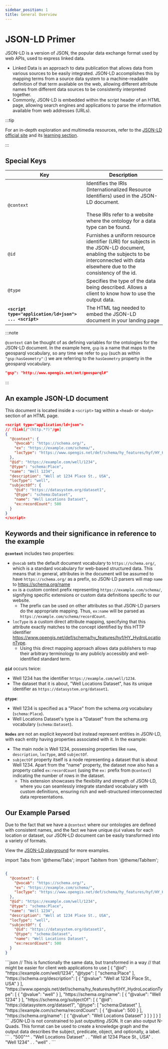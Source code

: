 ```yaml
---
sidebar_position: 1
title: General Overview
---
```


# JSON-LD Primer

JSON-LD is a version of JSON, the popular data exchange format used by web APIs, used to express linked data.

- Linked Data is an approach to data publication that allows data from various sources to be easily integrated. JSON-LD accomplishes this by mapping terms from a source data system to a machine-readable definition of that term available on the web, allowing different attribute names from different data sources to be consistently interpreted together.
- Commonly, JSON-LD is embedded within the script header of an HTML page, allowing search engines and applications to parse the information available from web addresses (URLs).

:::tip

For an in-depth exploration and multimedia resources, refer to the [JSON-LD official site](https://json-ld.org) and its [learning section](https://json-ld.org/learn.html).

:::

## Special Keys

| Key       | Description                                                                                               |
|-----------|-----------------------------------------------------------------------------------------------------------|
| `@context`| Identifies the IRIs (Internationalized Resource Identifiers) used in the JSON-LD document. <br/><br/>  These IRIs refer to a website where the ontology for a data type can be found.                                             |
| `@id`    | Furnishes a uniform resource identifier (URI) for subjects in the JSON-LD document, enabling the subjects to be interconnected with data elsewhere due to the consistency of the id.                                               |
| `@type`  | Specifies the type of the data being described. Allows a client to know how to use the output data. |
| **`<script type="application/ld+json"> ... <script>`** | The HTML tag needed to embed the JSON-LD document in your landing page |

:::note

`@context` can be thought of as defining variables for the ontologies for the JSON-LD document. In the example here, `gsp` is a name that maps to the geosparql vocabulary, so any time we refer to `gsp` (such as within `"gsp:hasGeometry":`) we are referring to the `hasGeometry` property in the geosparql vocabulary. 

```json
"gsp": "http://www.opengis.net/ont/geosparql#"
```

:::


## An example JSON-LD document

This document is located inside a `<script>` tag within a `<head>` or `<body>` section of an HTML page.

```json
<script type="application/ld+json">
// !link[/"(http.*?)"/gm]
{
  "@context": {
    "@vocab": "https://schema.org/",
    "ex": "https://example.com/schema/",
    "locType": "https://www.opengis.net/def/schema/hy_features/hyf/HY_HydroLocationType"
  },
  "@id": "https://example.com/well/1234",
  "@type": "schema:Place",
  "name": "Well 1234",
  "description": "Well at 1234 Place St., USA",
  "locType": "well",
  "subjectOf": {
    "@id": "https://datasystem.org/dataset1",
    "@type": "schema:Dataset",
    "name": "Well Locations Dataset",
    "ex:recordCount": 500
  }
}
</script>
```

## Keywords and their significance in reference to the example

**`@context`** includes two properties:

- `@vocab` sets the default document vocabulary to `https://schema.org/`, which is a standard vocabulary for web-based structured data. This means that in general, attributes in the document will be assumed to have `https://schema.org/` as a prefix, so JSON-LD parsers will map `name` to https://schema.org/name
- `ex` is a custom context prefix representing `https://example.com/schema/`, signifying specific extensions or custom data definitions specific to our website. 
  - The prefix can be used on other attributes so that JSON-LD parsers do the appropriate mapping. Thus, `ex:name` will be parsed as `https://example.com/schema/recordCount`.
- `locType` is a custom direct attribute mapping, specifying that this attribute exactly matches to the concept identified by this HTTP identifier https://www.opengis.net/def/schema/hy_features/hyf/HY_HydroLocationType. 
  - Using this direct mapping approach allows data publishers to map their arbitrary terminology to any publicly accessibly and well-identified standard term.

**`@id`** occurs twice:

- Well 1234 has the identifier `https://example.com/well/1234`.
- The dataset that it is about, "Well Locations Dataset", has its unique identifier as `https://datasystem.org/dataset1`.

**`@type`**: 

- Well 1234 is specified as a "Place" from the schema.org vocabulary (`schema:Place`).
- Well Locations Dataset's type is a "Dataset" from the schema.org vocabulary (`schema:Dataset`).

**`Nodes`** are not an explicit keyword but instead represent entities in JSON-LD, with each entity having properties associated with it. In the example:

- The main node is Well 1234, possessing properties like `name`, `description`, `locType`, and `subjectOf`.
- `subjectOf` property itself is a node representing a dataset that is about Well 1234. Apart from the "name" property, the dataset now also has a property called `ex:recordCount` (using the `ex:` prefix from `@context`) indicating the number of rows in the dataset. 
  - This extension showcases the flexibility and strength of JSON-LD, where you can seamlessly integrate standard vocabulary with custom definitions, ensuring rich and well-structured interconnected data representations. 


## Our Example Parsed

Due to the fact that we have a `@context` where our ontologies are defined with consistent names, and the fact we have unique `@id` values for each location or dataset, our JSON-LD document can be easily transformed into a variety of formats. 

View the [JSON-LD playground](/docs/reference/data-formats/jsonld/exploration.md) for more examples.

import Tabs from '@theme/Tabs';
import TabItem from '@theme/TabItem';

<Tabs>
  <TabItem value="original" label="Original" default>

```json

{
  "@context": {
    "@vocab": "https://schema.org/",
    "ex": "https://example.com/schema/",
    "locType": "https://www.opengis.net/def/schema/hy_features/hyf/HY_HydroLocationType"
  },
  "@id": "https://example.com/well/1234",
  "@type": "schema:Place",
  "name": "Well 1234",
  "description": "Well at 1234 Place St., USA",
  "locType": "well",
  "subjectOf": {
    "@id": "https://datasystem.org/dataset1",
    "@type": "schema:Dataset",
    "name": "Well Locations Dataset",
    "ex:recordCount": 500
  }
}

```
  </TabItem>
  <TabItem value="expanded" label="Expanded">
    ```json
     // This is functionally the same data, but transformed in a way 
     // that might be easier for client web applications to use 
      [
        {
          "@id": "https://example.com/well/1234",
          "@type": [
            "schema:Place"
          ],
          "https://schema.org/description": [
            {
              "@value": "Well at 1234 Place St., USA"
            }
          ],
          "https://www.opengis.net/def/schema/hy_features/hyf/HY_HydroLocationType": [
            {
              "@value": "well"
            }
          ],
          "https://schema.org/name": [
            {
              "@value": "Well 1234"
            }
          ],
          "https://schema.org/subjectOf": [
            {
              "@id": "https://datasystem.org/dataset1",
              "@type": [
                "schema:Dataset"
              ],
              "https://example.com/schema/recordCount": [
                {
                  "@value": 500
                }
              ],
              "https://schema.org/name": [
                {
                  "@value": "Well Locations Dataset"
                }
              ]
            }
          ]
        }
      ]
    ```
  </TabItem>
  <TabItem value="quads" label="N-Quads">
   JSON-LD is not constrained to just outputting JSON. It can also output N-Quads. This format can be used to create a knowledge graph and the output data describes the subject, predicate, object, and optionally, a label. 
  ```
<https://datasystem.org/dataset1> <http://www.w3.org/1999/02/22-rdf-syntax-ns#type> <schema:Dataset> .
<https://datasystem.org/dataset1> <https://example.com/schema/recordCount> "500"^^<http://www.w3.org/2001/XMLSchema#integer> .
<https://datasystem.org/dataset1> <https://schema.org/name> "Well Locations Dataset" .
<https://example.com/well/1234> <http://www.w3.org/1999/02/22-rdf-syntax-ns#type> <schema:Place> .
<https://example.com/well/1234> <https://schema.org/description> "Well at 1234 Place St., USA" .
<https://example.com/well/1234> <https://schema.org/name> "Well 1234" .
<https://example.com/well/1234> <https://schema.org/subjectOf> <https://datasystem.org/dataset1> .
<https://example.com/well/1234> <https://www.opengis.net/def/schema/hy_features/hyf/HY_HydroLocationType> "well" .
  ```
  </TabItem>
</Tabs>


